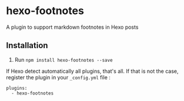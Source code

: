 # hexo-footnotes

A plugin to support markdown footnotes in Hexo posts

## Installation

1. Run `npm install hexo-footnotes --save`

If Hexo detect automatically all plugins, that's all.
If that is not the case, register the plugin in your `_config.yml` file :
```
plugins:
  - hexo-footnotes
```
